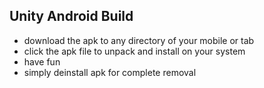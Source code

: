 Unity Android Build
-----------------------

+ download the apk to any directory of your mobile or tab
+ click the apk file to unpack and install on your system
+ have fun
+ simply deinstall apk for complete removal
